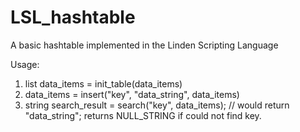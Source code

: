 # LSL_hashtable
A basic hashtable implemented in the Linden Scripting Language

Usage:
 1. list data_items = init_table(data_items) 
 2. data_items = insert("key", "data_string", data_items)
 3. string search_result = search("key", data_items); // would return "data_string"; returns NULL_STRING if could not find key.
